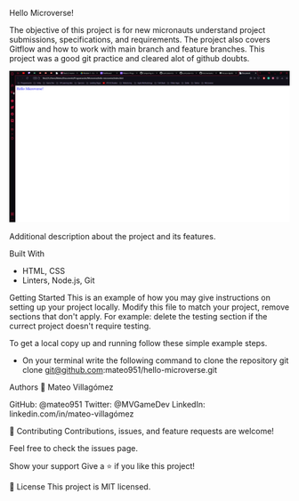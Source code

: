 Hello Microverse!

The objective of this project is for new micronauts understand project submissions, specifications, and requirements. The project also covers Gitflow and how to work with main branch and feature branches. This project was a good git practice and cleared alot of github doubts. 

![Alt text](/project-sh-1.png?raw=true)

Additional description about the project and its features.

Built With
- HTML, CSS
- Linters, Node.js, Git

Getting Started
This is an example of how you may give instructions on setting up your project locally. Modify this file to match your project, remove sections that don't apply. For example: delete the testing section if the currect project doesn't require testing.

To get a local copy up and running follow these simple example steps.
- On your terminal write the following command to clone the repository
    git clone git@github.com:mateo951/hello-microverse.git

Authors
👤 Mateo Villagómez

GitHub: @mateo951
Twitter: @MVGameDev
LinkedIn: linkedin.com/in/mateo-villagómez

🤝 Contributing
Contributions, issues, and feature requests are welcome!

Feel free to check the issues page.

Show your support
Give a ⭐️ if you like this project!

📝 License
This project is MIT licensed.